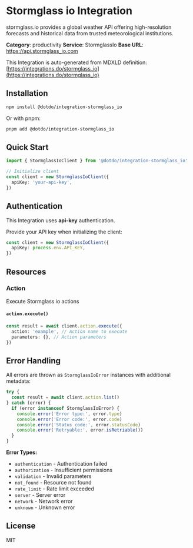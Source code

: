 # Stormglass io Integration

stormglass.io provides a global weather API offering high-resolution forecasts and historical data from trusted meteorological institutions.

**Category**: productivity
**Service**: StormglassIo
**Base URL**: https://api.stormglass_io.com

This Integration is auto-generated from MDXLD definition: [https://integrations.do/stormglass_io](https://integrations.do/stormglass_io)

## Installation

```bash
npm install @dotdo/integration-stormglass_io
```

Or with pnpm:

```bash
pnpm add @dotdo/integration-stormglass_io
```

## Quick Start

```typescript
import { StormglassIoClient } from '@dotdo/integration-stormglass_io'

// Initialize client
const client = new StormglassIoClient({
  apiKey: 'your-api-key',
})
```

## Authentication

This Integration uses **api-key** authentication.

Provide your API key when initializing the client:

```typescript
const client = new StormglassIoClient({
  apiKey: process.env.API_KEY,
})
```

## Resources

### Action

Execute Stormglass io actions

#### `action.execute()`

```typescript
const result = await client.action.execute({
  action: 'example', // Action name to execute
  parameters: {}, // Action parameters
})
```

## Error Handling

All errors are thrown as `StormglassIoError` instances with additional metadata:

```typescript
try {
  const result = await client.action.list()
} catch (error) {
  if (error instanceof StormglassIoError) {
    console.error('Error type:', error.type)
    console.error('Error code:', error.code)
    console.error('Status code:', error.statusCode)
    console.error('Retryable:', error.isRetriable())
  }
}
```

**Error Types:**

- `authentication` - Authentication failed
- `authorization` - Insufficient permissions
- `validation` - Invalid parameters
- `not_found` - Resource not found
- `rate_limit` - Rate limit exceeded
- `server` - Server error
- `network` - Network error
- `unknown` - Unknown error

## License

MIT
